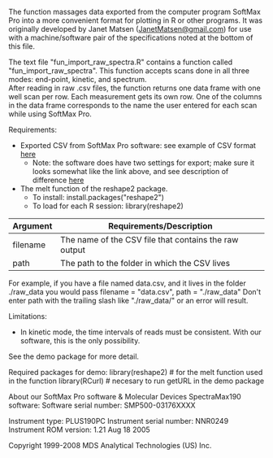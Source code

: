 The function massages data exported from the computer program SoftMax Pro into a more convenient format for plotting in R or other programs.  It was originally developed by Janet Matsen (JanetMatsen@gmail.com) for use with a machine/software pair of the specifications noted at the bottom of this file. 

The text file "fun_import_raw_spectra.R" contains a function called "fun_import_raw_spectra".
This function accepts scans done in all three modes: end-point, kinetic, and spectrum.    
After reading in raw .csv files, the function returns one data frame with one well scan per row.  Each measurement gets its own row.  One of the columns in the data frame corresponds to the name the user entered for each scan while using SoftMax Pro.

Requirements:
* Exported CSV from SoftMax Pro software: see example of CSV format [here](https://docs.google.com/spreadsheets/d/1ILyE9JzosQp_oiixHFNr2D6E2HL2Io8N0c4Hq1uk4_Y/edit#gid=0)
  * Note: the software does have two settings for export; make sure it looks somewhat like the link above, and see description of difference [here](http://openwetware.org/wiki/Lidstrom:_Molecular_Devices_Plate_Reader#Exporting_Data) 
* The melt function of the reshape2 package.
  * To install: install.packages("reshape2")
  * To load for each R session: library(reshape2)

Argument  | Requirements/Description
------------- | -------------
filename | The name of the CSV file that contains the raw output
path  |  The path to the folder in which the CSV lives

For example, if you have a file named data.csv, and it lives in the folder ./raw_data you would pass filename = "data.csv",  path = "./raw_data"
Don't enter path with the trailing slash like "./raw_data/" or an error will result. 

Limitations:
* In kinetic mode, the time intervals of reads must be consistent.  With our software, this is the only possibility.  

See the demo package for more detail.  

Required packages for demo:
library(reshape2)  # for the melt function used in the function
library(RCurl) # necesary to run getURL in the demo package

About our SoftMax Pro software & Molecular Devices SpectraMax190 software:
Software serial number: SMP500-03176XXXX

Instrument type: PLUS190PC
Instrument serial number: NNR0249
Instrument ROM version: 1.21 Aug 18 2005

Copyright 1999-2008 MDS Analytical Technologies (US) Inc. 
